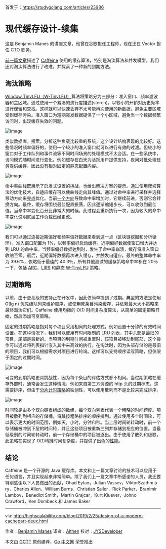首发于：https://studygolang.com/articles/23986

# 现代缓存设计-续集

这是 Benjamin Manes 的讲座文章，他曾在谷歌担任工程师，现在正在 Vector 担任 CTO 职务。

[前一篇文章](http://highscalability.com/blog/2016/1/25/design-of-a-modern-cache.html)描述了 [Caffeine](https://github.com/ben-manes/caffeine) 使用的缓存算法，特别是淘汰算法和并发模型。我们还对淘汰算法进行了改进，并探索了一种新的到期方法。

## 淘汰策略

[Window TinyLFU（W-TinyLFU）](https://dl.acm.org/citation.cfm?id=3149371)算法将策略分为三部分：准入窗口、频率滤波器和主区域。通过使用一个紧凑的流行度描述(sterch)，以较小的开销对历史频率进行保留和查找。这样就可以快速丢弃不太可能再次使用的新数据，避免主要区域受到缓存污染。准入窗口为短期突发数据提供了一个小区域，避免当一个数据频繁访问时，出现缓存失效的问题。

![image](https://raw.githubusercontent.com/studygolang/gctt-images/master/Design-of-a-Modern-Cache-Pare-Deux/20190225-tinylfu.png)

类似数据库，搜索，分析这种负载比较重的系统，这个设计结构表现的比较好。这些情况时频率偏好的，使用一个较小的准入窗口就可以进行有效的过滤。但较小的窗口对于工作队列和事件流等不同时间场景的处理模式不太合适。在一些系统中，访问模式随时间进行变化，例如缓存在白天为活跃用户提供支持，夜间对批处理任务提供缓存，因此没有相对固定的静态配置内容。

![image](https://raw.githubusercontent.com/studygolang/gctt-images/master/Design-of-a-Modern-Cache-Pare-Deux/20190225-cachebalance.png)

命中率曲线既展示了启发式设置的挑战，也给出解决方案的提示。通过使用爬坡算法的优化技术，自适应缓存可以使曲线走向其峰值。通过对命中率进行采样并选择移动方向来[完成](https://dl.acm.org/citation.cfm?id=3274816)优化。当前[一个方向](https://en.wikipedia.org/wiki/Hill_climbing)导致命中率增加时，它继续前进，否则它会转换方向。最终，缓存将围绕最佳配置振荡，因此逐渐缩短步长，可以收敛到最佳值。当命中率变化百分比非常大的时候，此过程会重新执行一次，因为较大的命中率变化说明底层工作负载已经更改。

![image](https://raw.githubusercontent.com/studygolang/gctt-images/master/Design-of-a-Modern-Cache-Pare-Deux/20190225-adaptive.png)

我们可以通过连接近期偏好和频率偏好数据来看到这一点（区块链挖掘和分析循环）。准入窗口配置为 1%，以频率偏好启动缓存。近期偏好数据使窗口增大并达到 LRU 的命中率。当频率偏好数据达到时，发生了命中率崩溃，缓存将准入窗口收缩至零。最后，近期偏好数据再次进入缓存，并触发自适应。最终的整体命中率为 39.6%，仅略低于最佳的 40.3％。所有其他测试的缓存策略命中率都在 20％ 一下，包括 [ARC](https://www.usenix.org/event/fast03/tech/full_papers/megiddo/megiddo.pdf)，[LIRS](http://web.cse.ohio-state.edu/hpcs/WWW/HTML/publications/papers/TR-02-6.pdf) 和静态 [W-TinyLFU](https://dl.acm.org/citation.cfm?id=3149371) 策略。

## 过期策略

以前，由于更高级的支持正在开发中，因此仅简单提到了过期。典型的方法是使用 O(lg n) 优先级队列来维护顺序，或使用死条目污染缓存，并依赖最大大小策略来最终淘汰它们。Caffeine 使用均摊的 O(1) 时间复杂度算法，从简单的固定策略开始，然后添加可变策略。

固定的过期策略是指对每个项目采用相同的处理方式，例如设置十分钟的有效时间设置。在这种情况下，我们可以使用有时间限制的 LRU 列表，其中头部是最旧的项目，尾部是最新的。当项目的到期时间被重置时，该项目被移动到尾部，这个操作可以通过将列表指针嵌入其中来高效的执行。在淘汰时，因为头部存储的是最旧的项目，我们可以根据需求对项目进行轮询。这样可以支持顺序读写策略，但仅限于固定的过期时间。

![image](https://raw.githubusercontent.com/studygolang/gctt-images/master/Design-of-a-Modern-Cache-Pare-Deux/20190225-exp.png)

可变的到期策略更具挑战性，因为每个条目的评估方式都不相同。当过期策略在缓存外部时，通常会发生这种情况，例如来自第三方资源的 http 头的过期标志。这需要排序，但由于[分片计时策略](http://www.cs.columbia.edu/~nahum/w6998/papers/sosp87-timing-wheels.pdf)的独创性，可以使用散列而不是比较来完成排序。

![image](https://raw.githubusercontent.com/studygolang/gctt-images/master/Design-of-a-Modern-Cache-Pare-Deux/20190225-whells.png)

时间轮是由多个双向链表组成的数组，每个双向列表代表一个粗略的时间跨度。项目被散列到相应的存储桶，将其按粗略排序的顺序排列。通过使用多个时间轮，可以表示更大的时间范围，例如天，小时，分钟和秒。当上层时间轮转动时，前一个存储桶被冲到下层的时间轮，并且这些项目被重新三列并存储到相应的位置。当最低级别的时间轮转动时，前一个存储桶中的项目被逐出。由于使用了散列和级联，此策略在实现了 O(1)均摊时间复杂度，并提供了出色的[性能](https://www.confluent.io/blog/apache-kafka-purgatory-hierarchical-timing-wheels/)。

## 结论

Caffeine 是一个开源的 Java 缓存库。本文和上一篇文章讨论的技术可以应用于任何语言，并且实现起来非常简单。除了我们上一篇文章中所感谢的人员，我还要特别感谢以下人员做出的贡献，Ohad Eytan，Julian Vassev，ViktorSzathm á ry，Charles Allen，William Burns，Christian Sailer，Rick Parker，Branimir Lambov，Benedict Smith，Martin Grajcar，Kurt Kluever，Johno Crawford，Ken Dombeck 和 James Baker

---

via: http://highscalability.com/blog/2019/2/25/design-of-a-modern-cachepart-deux.html

作者：[Benjamin Manes](https://github.com/ben-manes)
译者：[Althen](https://github.com/Althen)
校对：[JYSDeveloper](https://github.com/JYSDeveloper)

本文由 [GCTT](https://github.com/studygolang/GCTT) 原创编译，[Go 中文网](https://studygolang.com/) 荣誉推出
